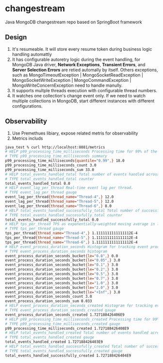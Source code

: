 # changestream
Java MongoDB changestream repo based on SpringBoot framework

## Design
1. It's resumeable. It will store every resume token during business logic handling automattly 
2. It has configurable autoretry logic during the event handling, for MongoDB Java driver, **Network Exceptions**, **Transient Errors**, and **Server Selection Errors** are retied automally by itself. Others exceptions, such as  MongoTimeoutException | MongoSocketReadException | MongoSocketWriteException | MongoCommandException | MongoWriteConcernException need to handle manully. 
3. It supports multple threads execution with configurable thread numbers. 
4. It watches one collection's change event only. If we need to watch multiple collections in MongoDB, start different instances with different configurations. 

## Observability
1. Use Premethues libiary, expose related metris for observability 
2. Metrics includs
```bash
java_test % curl http://localhost:8081/metrics
# HELP p99_processing_time_milliseconds Processing time for 99% of the requests in milliseconds.
# TYPE p99_processing_time_milliseconds summary
p99_processing_time_milliseconds{quantile="0.99",} 18.0
p99_processing_time_milliseconds_count 3.0
p99_processing_time_milliseconds_sum 33.0
# HELP total_events_handled_total Total number of events handled across all threads.
# TYPE total_events_handled_total counter
total_events_handled_total 0.0
# HELP event_lag_per_thread Real-time event lag per thread.
# TYPE event_lag_per_thread gauge
event_lag_per_thread{thread_name="Thread-4",} 12.0
event_lag_per_thread{thread_name="Thread-5",} 12.0
event_lag_per_thread{thread_name="Thread-6",} 8.0
# HELP total_events_handled_successfully_total Total number of successful events handled across all threads.
# TYPE total_events_handled_successfully_total counter
total_events_handled_successfully_total 0.0
# HELP tps_per_thread TPS as exponentially-weighted moving average in last 15 minutes per thread.
# TYPE tps_per_thread gauge
tps_per_thread{thread_name="Thread-4",} 1.1111111111111112E-4
tps_per_thread{thread_name="Thread-5",} 1.1111111111111112E-4
tps_per_thread{thread_name="Thread-6",} 1.1111111111111112E-4
# HELP event_process_duration_seconds Histogram for tracking event processing duration.
# TYPE event_process_duration_seconds histogram
event_process_duration_seconds_bucket{le="0.0",} 0.0
event_process_duration_seconds_bucket{le="0.05",} 3.0
event_process_duration_seconds_bucket{le="0.1",} 3.0
event_process_duration_seconds_bucket{le="0.2",} 3.0
event_process_duration_seconds_bucket{le="0.5",} 3.0
event_process_duration_seconds_bucket{le="0.7",} 3.0
event_process_duration_seconds_bucket{le="1.0",} 3.0
event_process_duration_seconds_bucket{le="2.0",} 3.0
event_process_duration_seconds_bucket{le="+Inf",} 3.0
event_process_duration_seconds_count 3.0
event_process_duration_seconds_sum 0.033
# HELP event_process_duration_seconds_created Histogram for tracking event processing duration.
# TYPE event_process_duration_seconds_created gauge
event_process_duration_seconds_created 1.727188426406E9
# HELP p99_processing_time_milliseconds_created Processing time for 99% of the requests in milliseconds.
# TYPE p99_processing_time_milliseconds_created gauge
p99_processing_time_milliseconds_created 1.727188426408E9
# HELP total_events_handled_created Total number of events handled across all threads.
# TYPE total_events_handled_created gauge
total_events_handled_created 1.727188426403E9
# HELP total_events_handled_successfully_created Total number of successful events handled across all threads.
# TYPE total_events_handled_successfully_created gauge
total_events_handled_successfully_created 1.727188426404E9

```